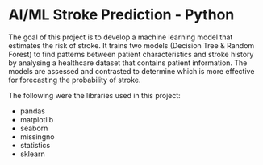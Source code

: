 # AI/ML Stroke Prediction - Python

The goal of this project is to develop a machine learning model that estimates the risk of stroke.
It trains two models (Decision Tree & Random Forest) to find patterns between patient characteristics
and stroke history by analysing a healthcare dataset that contains patient information.
The models are assessed and contrasted to determine which is more effective for forecasting the
probability of stroke.

The following were the libraries used in this project:
- pandas
- matplotlib
- seaborn
- missingno
- statistics
- sklearn
